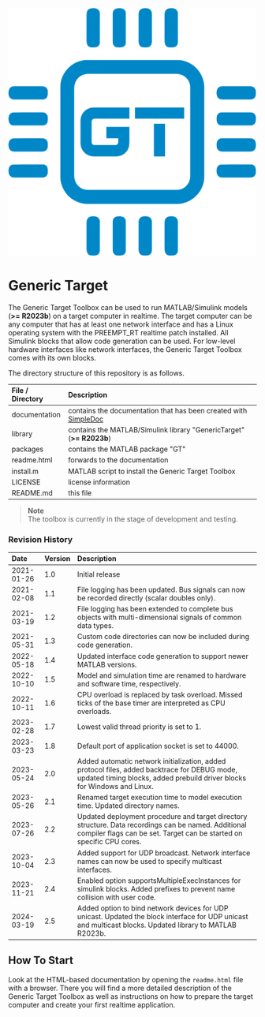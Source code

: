 ![](doc/img/icon.svg)

# Generic Target

The Generic Target Toolbox can be used to run MATLAB/Simulink models (**>= R2023b**) on a target computer in realtime.
The target computer can be any computer that has at least one network interface and has a Linux operating system with
the PREEMPT_RT realtime patch installed. All Simulink blocks that allow code generation can be used. For low-level hardware
interfaces like network interfaces, the Generic Target Toolbox comes with its own blocks.

The directory structure of this repository is as follows.

| File / Directory   | Description                                                                                                    |
| :----------------- | :------------------------------------------------------------------------------------------------------------- |
| documentation      | contains the documentation that has been created with [SimpleDoc](https://github.com/RobertDamerius/SimpleDoc) |
| library            | contains the MATLAB/Simulink library "GenericTarget" (**>= R2023b**)                                           |
| packages           | contains the MATLAB package "GT"                                                                               |
| readme.html        | forwards to the documentation                                                                                  |
| install.m          | MATLAB script to install the Generic Target Toolbox                                                            |
| LICENSE            | license information                                                                                            |
| README.md          | this file                                                                                                      |


> **Note**<br>
> The toolbox is currently in the stage of development and testing.

### Revision History
| Date        | Version  | Description                                                                                                                                                                   |
| :---------- | :------- | :---------------------------------------------------------------------------------------------------------------------------------------------------------------------------- |
| 2021-01-26  | 1.0      | Initial release                                                                                                                                                               |
| 2021-02-08  | 1.1      | File logging has been updated. Bus signals can now be recorded directly (scalar doubles only).                                                                                |
| 2021-03-19  | 1.2      | File logging has been extended to complete bus objects with multi-dimensional signals of common data types.                                                                   |
| 2021-05-31  | 1.3      | Custom code directories can now be included during code generation.                                                                                                           |
| 2022-05-18  | 1.4      | Updated interface code generation to support newer MATLAB versions.                                                                                                           |
| 2022-10-10  | 1.5      | Model and simulation time are renamed to hardware and software time, respectively.                                                                                            |
| 2022-10-11  | 1.6      | CPU overload is replaced by task overload. Missed ticks of the base timer are interpreted as CPU overloads.                                                                   |
| 2023-02-28  | 1.7      | Lowest valid thread priority is set to 1.                                                                                                                                     |
| 2023-03-23  | 1.8      | Default port of application socket is set to 44000.                                                                                                                           |
| 2023-05-24  | 2.0      | Added automatic network initialization, added protocol files, added backtrace for DEBUG mode, updated timing blocks, added prebuild driver blocks for Windows and Linux.      |
| 2023-05-26  | 2.1      | Renamed target execution time to model execution time. Updated directory names.                                                                                               |
| 2023-07-26  | 2.2      | Updated deployment procedure and target directory structure. Data recordings can be named. Additional compiler flags can be set. Target can be started on specific CPU cores. |
| 2023-10-04  | 2.3      | Added support for UDP broadcast. Network interface names can now be used to specify multicast interfaces.                                                                     |
| 2023-11-21  | 2.4      | Enabled option supportsMultipleExecInstances for simulink blocks. Added prefixes to prevent name collision with user code.                                                    |
| 2024-03-19  | 2.5      | Added option to bind network devices for UDP unicast. Updated the block interface for UDP unicast and multicast blocks. Updated library to MATLAB R2023b.                     |

## How To Start
Look at the HTML-based documentation by opening the ``readme.html`` file with a browser. There you will find a more
detailed description of the Generic Target Toolbox as well as instructions on how to prepare the target computer and create
your first realtime application.
